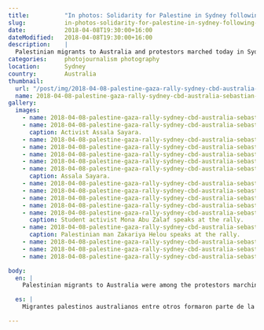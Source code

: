 ```yaml
---
title:          "In photos: Solidarity for Palestine in Sydney following deaths in Gaza"
slug:           in-photos-solidarity-for-palestine-in-sydney-following-deaths-in-gaza
date:           2018-04-08T19:30:00+16:00
dateModified:   2018-04-08T19:30:00+16:00
description:    |
  Palestinian migrants to Australia and protestors marched today in Sydney's centre in solidarity with the people of Palestine, after injuries and deaths at protests in Gaza this week.
categories:     photojournalism photography
location:       Sydney
country:        Australia
thumbnail:
  url: "/post/img/2018-04-08-palestine-gaza-rally-sydney-cbd-australia-sebastian-reategui-10.jpg"
  name: 2018-04-08-palestine-gaza-rally-sydney-cbd-australia-sebastian-reategui-10
gallery:
  images:
    - name: 2018-04-08-palestine-gaza-rally-sydney-cbd-australia-sebastian-reategui-1
    - name: 2018-04-08-palestine-gaza-rally-sydney-cbd-australia-sebastian-reategui-7
      caption: Activist Assala Sayara.
    - name: 2018-04-08-palestine-gaza-rally-sydney-cbd-australia-sebastian-reategui-8
    - name: 2018-04-08-palestine-gaza-rally-sydney-cbd-australia-sebastian-reategui-9
    - name: 2018-04-08-palestine-gaza-rally-sydney-cbd-australia-sebastian-reategui-10
    - name: 2018-04-08-palestine-gaza-rally-sydney-cbd-australia-sebastian-reategui-11
    - name: 2018-04-08-palestine-gaza-rally-sydney-cbd-australia-sebastian-reategui-12
      caption: Assala Sayara.
    - name: 2018-04-08-palestine-gaza-rally-sydney-cbd-australia-sebastian-reategui-13
    - name: 2018-04-08-palestine-gaza-rally-sydney-cbd-australia-sebastian-reategui-15
    - name: 2018-04-08-palestine-gaza-rally-sydney-cbd-australia-sebastian-reategui-16
    - name: 2018-04-08-palestine-gaza-rally-sydney-cbd-australia-sebastian-reategui-17
    - name: 2018-04-08-palestine-gaza-rally-sydney-cbd-australia-sebastian-reategui-5
      caption: Student activist Mona Abu Zalaf speaks at the rally.
    - name: 2018-04-08-palestine-gaza-rally-sydney-cbd-australia-sebastian-reategui-6
      caption: Palestinian man Zakariya Helou speaks at the rally.
    - name: 2018-04-08-palestine-gaza-rally-sydney-cbd-australia-sebastian-reategui-3
    - name: 2018-04-08-palestine-gaza-rally-sydney-cbd-australia-sebastian-reategui-4
    - name: 2018-04-08-palestine-gaza-rally-sydney-cbd-australia-sebastian-reategui-14

body:
  en: |
    Palestinian migrants to Australia were among the protestors marching today in Sydney's CBD in solidarity with the people of Palestine, following deaths and injuries in protests in Gaza in the last week. Supporters lined streets from Town Hall through the Pitt Street Mall shopping district toward the U.S. Consulate in Martin Place.

  es: |
    Migrantes palestinos australianos entre otros formaron parte de la manifestación de hoy en el centro de Sídney, como muestra de solidaridad con la gente palestina tras heridos y muertos en manifestaciones políticas en Gaza durante la semana pasada. Los manifestantes colmaron unas calles desde el ayuntamiento Town Hall a través del distrito comercial Pitt Street Mall hacia el último destino, el consulado estadounidense.

---
```

